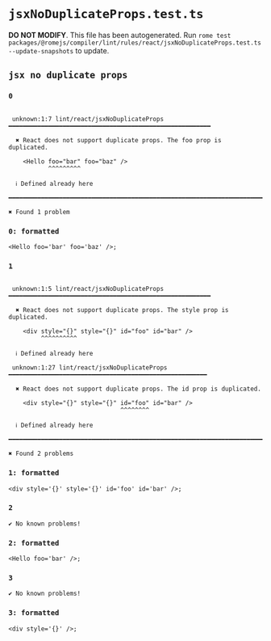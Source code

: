 # `jsxNoDuplicateProps.test.ts`

**DO NOT MODIFY**. This file has been autogenerated. Run `rome test packages/@romejs/compiler/lint/rules/react/jsxNoDuplicateProps.test.ts --update-snapshots` to update.

## `jsx no duplicate props`

### `0`

```

 unknown:1:7 lint/react/jsxNoDuplicateProps ━━━━━━━━━━━━━━━━━━━━━━━━━━━━━━━━━━━━━━━━━━━━━━━━━━━━━━━━

  ✖ React does not support duplicate props. The foo prop is duplicated.

    <Hello foo="bar" foo="baz" />
           ^^^^^^^^^

  ℹ Defined already here

━━━━━━━━━━━━━━━━━━━━━━━━━━━━━━━━━━━━━━━━━━━━━━━━━━━━━━━━━━━━━━━━━━━━━━━━━━━━━━━━━━━━━━━━━━━━━━━━━━━━

✖ Found 1 problem

```

### `0: formatted`

```
<Hello foo='bar' foo='baz' />;

```

### `1`

```

 unknown:1:5 lint/react/jsxNoDuplicateProps ━━━━━━━━━━━━━━━━━━━━━━━━━━━━━━━━━━━━━━━━━━━━━━━━━━━━━━━━

  ✖ React does not support duplicate props. The style prop is duplicated.

    <div style="{}" style="{}" id="foo" id="bar" />
         ^^^^^^^^^^

  ℹ Defined already here

 unknown:1:27 lint/react/jsxNoDuplicateProps ━━━━━━━━━━━━━━━━━━━━━━━━━━━━━━━━━━━━━━━━━━━━━━━━━━━━━━━

  ✖ React does not support duplicate props. The id prop is duplicated.

    <div style="{}" style="{}" id="foo" id="bar" />
                               ^^^^^^^^

  ℹ Defined already here

━━━━━━━━━━━━━━━━━━━━━━━━━━━━━━━━━━━━━━━━━━━━━━━━━━━━━━━━━━━━━━━━━━━━━━━━━━━━━━━━━━━━━━━━━━━━━━━━━━━━

✖ Found 2 problems

```

### `1: formatted`

```
<div style='{}' style='{}' id='foo' id='bar' />;

```

### `2`

```
✔ No known problems!

```

### `2: formatted`

```
<Hello foo='bar' />;

```

### `3`

```
✔ No known problems!

```

### `3: formatted`

```
<div style='{}' />;

```
